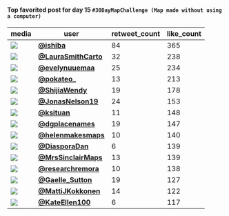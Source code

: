 #### Top favorited post for day 15 `#30DayMapChallenge (Map made without using a computer)`
| media                                                                                         | user                                                                                   |   retweet_count |   like_count |
|-----------------------------------------------------------------------------------------------|----------------------------------------------------------------------------------------|-----------------|--------------|
| ![](https://pbs.twimg.com/media/FEPj4bfXwAcyX-n.jpg)                                          | **[@ishiba](https://twitter.com/ishiba/status/1460262439765872645)**                   |              84 |          365 |
| ![](https://pbs.twimg.com/ext_tw_video_thumb/1460248273915158533/pu/img/2_LkLvU7NL14Mxku.jpg) | **[@LauraSmithCarto](https://twitter.com/LauraSmithCarto/status/1460248337337266176)** |              32 |          238 |
| ![](https://pbs.twimg.com/media/FEOALn3X0AMJzoC.jpg)                                          | **[@evelynuuemaa](https://twitter.com/evelynuuemaa/status/1460152776747626497)**       |              25 |          234 |
| ![](https://pbs.twimg.com/media/FEPzj96XIAQeVQ2.jpg)                                          | **[@pokateo_](https://twitter.com/pokateo_/status/1460278505745391618)**               |              13 |          213 |
| ![](https://pbs.twimg.com/media/FENK_KuVQAoskvK.jpg)                                          | **[@ShijiaWendy](https://twitter.com/ShijiaWendy/status/1460094549213077512)**         |              19 |          178 |
| ![](https://pbs.twimg.com/media/FEOWzRxWQAMEU9g.jpg)                                          | **[@JonasNelson19](https://twitter.com/JonasNelson19/status/1460176958394978311)**     |              24 |          153 |
| ![](https://pbs.twimg.com/media/FEQET3fWQAoLyI-.jpg)                                          | **[@ksituan](https://twitter.com/ksituan/status/1460298323403972609)**                 |              11 |          148 |
| ![](https://pbs.twimg.com/media/FENzyWwWUAAuUpe.jpg)                                          | **[@dgplacenames](https://twitter.com/dgplacenames/status/1460138015792193544)**       |              19 |          147 |
| ![](https://pbs.twimg.com/media/FEPqRFKXsAY4NQX.jpg)                                          | **[@helenmakesmaps](https://twitter.com/helenmakesmaps/status/1460268683159347208)**   |              10 |          140 |
| ![](https://pbs.twimg.com/media/FEPgrGxWQAAlstL.jpg)                                          | **[@DiasporaDan](https://twitter.com/DiasporaDan/status/1460257738764832771)**         |               6 |          139 |
| ![](https://pbs.twimg.com/media/FEQrbNrVEAE5znA.jpg)                                          | **[@MrsSinclairMaps](https://twitter.com/MrsSinclairMaps/status/1460339932061257728)** |              13 |          139 |
| ![](https://pbs.twimg.com/media/FEM8Fm2X0AE9vMy.jpg)                                          | **[@researchremora](https://twitter.com/researchremora/status/1460076981501014019)**   |              10 |          138 |
| ![](https://pbs.twimg.com/media/FD61-PEWUAYrQAa.jpg)                                          | **[@Gaelle_Sutton](https://twitter.com/Gaelle_Sutton/status/1460147807675944960)**     |              19 |          127 |
| ![](https://pbs.twimg.com/media/FENVLYJXMAE1UR_.jpg)                                          | **[@MattiJKokkonen](https://twitter.com/MattiJKokkonen/status/1460104362332676097)**   |              14 |          122 |
| ![](https://pbs.twimg.com/ext_tw_video_thumb/1460302210047356945/pu/img/fDXFJI0SofDvvDFG.jpg) | **[@KateEllen100](https://twitter.com/KateEllen100/status/1460302283925856256)**       |               6 |          117 |
 
